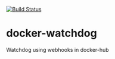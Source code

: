 [![Build Status](https://travis-ci.org/aeternas/docker-watchdog.svg?branch=master)](https://travis-ci.org/aeternas/docker-watchdog)

# docker-watchdog

Watchdog using webhooks in docker-hub
